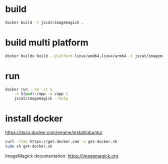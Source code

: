 # build
```bash
docker build -t jscat/imagemagick .
```

# build multi platform
```bash
docker buildx build --platform linux/amd64,linux/arm64 -t jscat/imagemagick:latest --push .
```

# run
```bash
docker run --rm -it \
    -v $(pwd):/app -w /app \
    jscat/imagemagick --help
```

# install docker
https://docs.docker.com/engine/install/ubuntu/
```bash
curl -fsSL https://get.docker.com -o get-docker.sh
sudo sh get-docker.sh
```

ImageMagick documentation: https://imagemagick.org